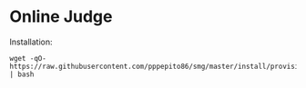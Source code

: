 # Online Judge

Installation:
```
wget -qO- https://raw.githubusercontent.com/pppepito86/smg/master/install/provision.sh | bash
```
